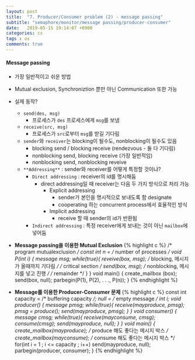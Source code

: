 ```yaml
---
layout: post
title:  "7. Producer/Consumer problem (2) - message passing"
subtitle: "semaphore/monitor/message passing/producer-consumer"
date:   2019-05-15 19:14:07 +0900
categories: cs
tags : os
comments: true
---
```


#### Message passing
- 가장 일반적이고 쉬운 방법
- Mutual exclusion, Synchroniztion 뿐만 아닌 Communication 또한 가능
- 실제 동작?
  - `send(des, msg)`
    - 프로세스가 `des` 프로세스에게 `msg`를 보냄 
  - `receive(src, msg)`
    - 프로세스가 `src`로부터 `msg`를 받길 기다림
  - `sender`와 `receiver`는 blocking이 될수도, nonblocking이 될수도 있음
    - blocking send / blocking receive (rendezvous - 둘 다 기다림)
    - nonblocking send, blocking receive (가장 일반적임)
    - nonblocking send, nonblocking reveive
  - `**Addressing**` : sender와 receiver를 어떻게 특정할 것이냐?
    - `Direct addressing` : receiver의 id를 명시해둠
      - direct addressing일 때 receiver는 다음 두 가지 방식으로 처리 가능
        - Explicit addressing
          - sender가 본인을 명시적으로 보내도록 함 designate
          - cooperating 하는 concurrent process에서 효율적인 방식
        - Implicit addressing
          - receive 할 때 sender의 id가 반환됨
    - `Indirect addressing` : 특정 receiver에게 보내는 것이 아닌 `mailbox`에 넣어둠

- **Message passing을 이용한 Mutual Exclusion**
{% highlight c %}
/* program mutualexclusion */
const int n = /* number of processes */
void P(int i)
{
    message msg;
    while(true){
        reveive(box, msg); /* blocking, 메시지가 올때까지 기다림 */
        /* critical section */
        send(box, msg);    /* nonblocking, 메시지를 넣고 진행 */
        /* remainder */
    }
}
void main()
{
    create_mailbox (box);
    send(box, null);
    parbegin(P(1), P(2), . . ., P(n));
}
{% endhighlight %} 

- **Message를 이용한 Producer-Consumer 문제**
{% highlight c %}
const int
    capacity = /* buffering capacity */;
    null = /* empty message */
int i;
void producer()
{
    message pmsg;
    while(true){
        receive(mayproduce, pmsg);
        pmsg = produce();
        send(mayproduce, pmsg);
    }
}
void consumer()
{
    message cmsg;
    while(true){
        receive(mayconsume, cmsg);
        consume(cmsg);
        send(mayproduce, null);
    }
}
void main()
{
    create_mailbox(mayproduce); /* produce 해도 좋다는 메시지 박스 */
    create_mailbox(mayconsume); /* consume 해도 좋다는 메시지 박스 */
    for(int i = 1 ; i <= capacity ; i++) send(mayproduce, null);
    parbegin(producer, consumer);
}
{% endhighlight %}